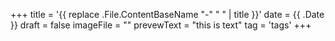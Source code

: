 +++
title = '{{ replace .File.ContentBaseName "-" " " | title }}'
date = {{ .Date }}
draft = false
imageFile = ""
prevewText = "this is text"
tag = 'tags'
+++
